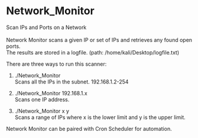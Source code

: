 # Network_Monitor
Scan IPs and Ports on a Network\
\
Network Monitor scans a given IP or set of IPs and retrieves any found open ports.\
The results are stored in a logfile. (path: /home/kali/Desktop/logfile.txt) 

There are three ways to run this scanner:
1. ./Network_Monitor\
  Scans all the IPs in the subnet. 192.168.1.2-254
  
2. ./Network_Monitor 192.168.1.x\
  Scans one IP address.
  
3. ./Network_Monitor x y\
  Scans a range of IPs where x is the lower limit and y is the upper limit.

Network Monitor can be paired with Cron Scheduler for automation. 
